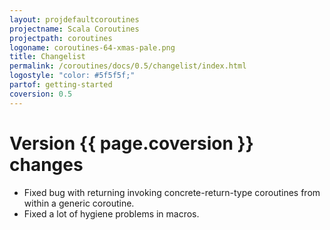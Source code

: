 ```yaml
---
layout: projdefaultcoroutines
projectname: Scala Coroutines
projectpath: coroutines
logoname: coroutines-64-xmas-pale.png
title: Changelist
permalink: /coroutines/docs/0.5/changelist/index.html
logostyle: "color: #5f5f5f;"
partof: getting-started
coversion: 0.5
---
```



# Version {{ page.coversion }} changes

- Fixed bug with returning invoking concrete-return-type coroutines from within a
  generic coroutine.
- Fixed a lot of hygiene problems in macros.
